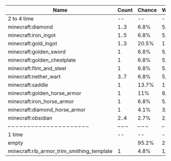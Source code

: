 | Name                                       | Count | Chance | Weight | Comment |
| ------------------------------------------ | ----- | ------ | ------ | ------- |
| 2 to 4 time                                |    -- |     -- |     -- |         |
| minecraft:diamond                          |  1..3 |   6.8% |   5/73 |         |
| minecraft:iron_ingot                       |  1..5 |   6.8% |   5/73 |         |
| minecraft:gold_ingot                       |  1..3 |  20.5% |  15/73 |         |
| minecraft:golden_sword                     |     1 |   6.8% |   5/73 |         |
| minecraft:golden_chestplate                |     1 |   6.8% |   5/73 |         |
| minecraft:flint_and_steel                  |     1 |   6.8% |   5/73 |         |
| minecraft:nether_wart                      |  3..7 |   6.8% |   5/73 |         |
| minecraft:saddle                           |     1 |  13.7% |  10/73 |         |
| minecraft:golden_horse_armor               |     1 |    11% |   8/73 |         |
| minecraft:iron_horse_armor                 |     1 |   6.8% |   5/73 |         |
| minecraft:diamond_horse_armor              |     1 |   4.1% |   3/73 |         |
| minecraft:obsidian                         |  2..4 |   2.7% |   2/73 |         |
| – – – – – – – – – – – – – – – – – – – – –  | – – – | – – –  | – – –  | – – – – |
| 1 time                                     |    -- |     -- |     -- |         |
| empty                                      |       |  95.2% |  20/21 |         |
| minecraft:rib_armor_trim_smithing_template |     1 |   4.8% |   1/21 |         |